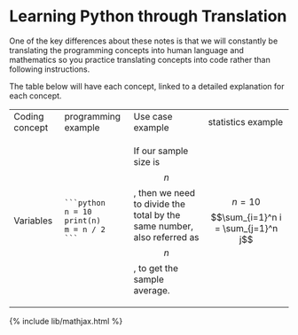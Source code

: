 # Learning Python through Translation

One of the key differences about these notes is that we will constantly be
translating the programming concepts into human language and mathematics so
you practice translating concepts into code rather than following instructions.

The table below will have each concept, linked to a detailed explanation for
each concept.

<table>
<tr>
  <td>Coding concept</td>
  <td>programming example</td>
  <td>Use case example</td>
  <td>statistics example</td>
</tr>
  <td>Variables</td>
  <td>

    ```python
    n = 10
    print(n)
    m = n / 2
    ```

  </td>
  <td>

  If our sample size is $$n$$, then we need to divide the total by the
  same number, also referred as $$n$$, to get the sample average.

  </td>
  <td>

  $$n = 10$$
  $$\sum_{i=1}^n i = \sum_{j=1}^n j$$

  </td>
</tr>
</table>


{% include lib/mathjax.html %}
